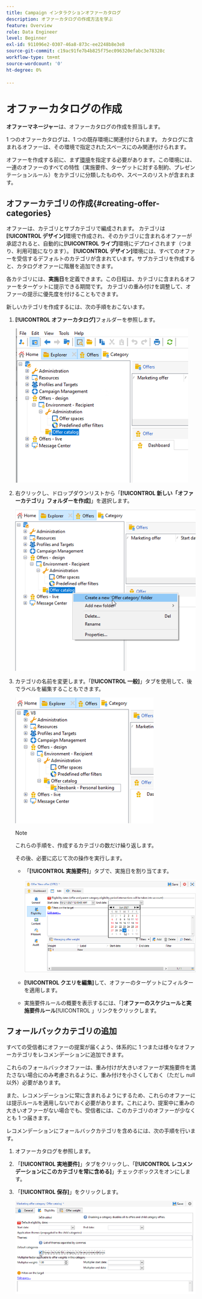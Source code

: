 ```yaml
---
title: Campaign インタラクションオファーカタログ
description: オファーカタログの作成方法を学ぶ
feature: Overview
role: Data Engineer
level: Beginner
exl-id: 911096e2-0307-46a8-873c-ee2248b8e3e8
source-git-commit: c19ac91fe7b4b825f75ec096320efabc3e78328c
workflow-type: tm+mt
source-wordcount: '0'
ht-degree: 0%

---
```


# オファーカタログの作成

**オファーマネージャー**&#x200B;は、オファーカタログの作成を担当します。

1 つのオファーカタログは、1 つの既存環境に関連付けられます。 カタログに含まれるオファーは、その環境で指定されたスペースにのみ関連付けられます。

オファーを作成する前に、まず[環境](interaction-env.md)を指定する必要があります。この環境には、一連のオファーのすべての特性（実施要件、ターゲットに対する制約、プレゼンテーションルール）をカテゴリに分類したものや、スペースのリストが含まれます。

## オファーカテゴリの作成{#creating-offer-categories}

オファーは、カテゴリとサブカテゴリで編成されます。 カテゴリは&#x200B;**[!UICONTROL デザイン]**&#x200B;環境で作成され、そのカテゴリに含まれるオファーが承認されると、自動的に&#x200B;**[!UICONTROL ライブ]**&#x200B;環境にデプロイされます（つまり、利用可能になります）。 **[!UICONTROL デザイン]**&#x200B;環境には、すべてのオファーを受信するデフォルトのカテゴリが含まれています。サブカテゴリを作成すると、カタログオファーに階層を追加できます。

各カテゴリには、**実施日**&#x200B;を定義できます。この日程は、カテゴリに含まれるオファーをターゲットに提示できる期間です。 カテゴリの重み付けを調整して、オファーの提示に優先度を付けることもできます。

新しいカテゴリを作成するには、次の手順をおこないます。

1. **[!UICONTROL オファーカタログ]**&#x200B;フォルダーを参照します。

   ![](assets/offer_cat_create_001.png)

1. 右クリックし、ドロップダウンリストから「**[!UICONTROL 新しい「オファーカテゴリ」フォルダーを作成]**」を選択します。

   ![](assets/offer_cat_create_002.png)

1. カテゴリの名前を変更します。「**[!UICONTROL 一般]**」タブを使用して、後でラベルを編集することもできます。

   ![](assets/offer_cat_create_003.png)

   >[!NOTE]
   >
   >これらの手順を、作成するカテゴリの数だけ繰り返します。

   その後、必要に応じて次の操作を実行します。

   * 「**[!UICONTROL 実施要件]**」タブで、実施日を割り当てます。

      ![](assets/offer_cat_create_004.png)

   * **[!UICONTROL クエリを編集]**&#x200B;して、オファーのターゲットにフィルターを適用します。

   * 実施要件ルールの概要を表示するには、「]**オファーのスケジュールと実施要件ルール**[!UICONTROL 」リンクをクリックします。

## フォールバックカテゴリの追加

すべての受信者にオファーの提案が届くよう、体系的に 1 つまたは様々なオファーカテゴリをレコメンデーションに追加できます。

これらのフォールバックオファーは、重み付けが大きいオファーが実施要件を満たさない場合にのみ考慮されるように、重み付けを小さくしておく（ただし null 以外）必要があります。

また、レコメンデーションに常に含まれるようにするため、これらのオファーには提示ルールを適用しないでおく必要があります。これにより、提案中に重みの大きいオファーがない場合でも、受信者には、このカテゴリのオファーが少なくとも 1 つ届きます。

レコメンデーションにフォールバックカテゴリを含めるには、次の手順を行います。

1. オファーカタログを参照します。
1. 「**[!UICONTROL 実地要件]**」タブをクリックし、「**[!UICONTROL レコメンデーションにこのカテゴリを常に含める]**」チェックボックスをオンにします。
1. 「**[!UICONTROL 保存]**」をクリックします。

   ![](assets/offer_cat_default_001.png)
